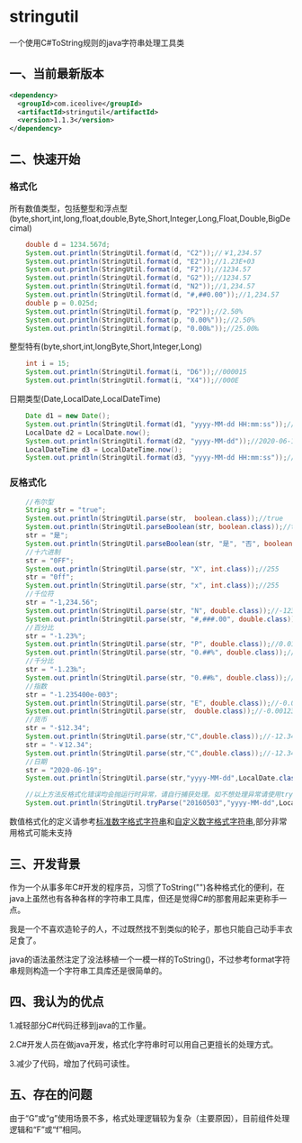 # stringutil
一个使用C#ToString规则的java字符串处理工具类


## 一、当前最新版本
```xml
<dependency>
  <groupId>com.iceolive</groupId>
  <artifactId>stringutil</artifactId>
  <version>1.1.3</version>
</dependency>
```
## 二、快速开始
### 格式化
所有数值类型，包括整型和浮点型(byte,short,int,long,float,double,Byte,Short,Integer,Long,Float,Double,BigDecimal)
```java
    double d = 1234.567d;
    System.out.println(StringUtil.format(d, "C2"));//￥1,234.57
    System.out.println(StringUtil.format(d, "E2"));//1.23E+03
    System.out.println(StringUtil.format(d, "F2"));//1234.57
    System.out.println(StringUtil.format(d, "G2"));//1234.57
    System.out.println(StringUtil.format(d, "N2"));//1,234.57
    System.out.println(StringUtil.format(d, "#,##0.00"));//1,234.57
    double p = 0.025d;
    System.out.println(StringUtil.format(p, "P2"));//2.50%
    System.out.println(StringUtil.format(p, "0.00%"));//2.50%
    System.out.println(StringUtil.format(p, "0.00‰"));//25.00‰
```
整型特有(byte,short,int,longByte,Short,Integer,Long)
```java
    int i = 15;
    System.out.println(StringUtil.format(i, "D6"));//000015
    System.out.println(StringUtil.format(i, "X4"));//000E
```
日期类型(Date,LocalDate,LocalDateTime)
```java
    Date d1 = new Date();
    System.out.println(StringUtil.format(d1, "yyyy-MM-dd HH:mm:ss"));//2020-06-18 22:40:03
    LocalDate d2 = LocalDate.now();
    System.out.println(StringUtil.format(d2, "yyyy-MM-dd"));//2020-06-18
    LocalDateTime d3 = LocalDateTime.now();
    System.out.println(StringUtil.format(d3, "yyyy-MM-dd HH:mm:ss"));//2020-06-18 22:40:03
```
### 反格式化
```java
    //布尔型
    String str = "true";
    System.out.println(StringUtil.parse(str,  boolean.class));//true
    System.out.println(StringUtil.parseBoolean(str, boolean.class));//true
    str = "是";
    System.out.println(StringUtil.parseBoolean(str, "是", "否", boolean.class));//true
    //十六进制
    str = "0FF";
    System.out.println(StringUtil.parse(str, "X", int.class));//255
    str = "0ff";
    System.out.println(StringUtil.parse(str, "x", int.class));//255
    //千位符
    str = "-1,234.56";
    System.out.println(StringUtil.parse(str, "N", double.class));//-1234.56
    System.out.println(StringUtil.parse(str, "#,###.00", double.class));//-1234.56
    //百分比
    str = "-1.23%";
    System.out.println(StringUtil.parse(str, "P", double.class));//0.0123
    System.out.println(StringUtil.parse(str, "0.##%", double.class));//0.0123
    //千分比
    str = "-1.23‰";
    System.out.println(StringUtil.parse(str, "0.##‰", double.class));//0.00123
    //指数
    str = "-1.235400e-003";
    System.out.println(StringUtil.parse(str, "E", double.class));//-0.0012354
    System.out.println(StringUtil.parse(str,  double.class));//-0.0012354
    //货币
    str = "-$12.34";
    System.out.println(StringUtil.parse(str,"C",double.class));//-12.34
    str = "-￥12.34";
    System.out.println(StringUtil.parse(str,"C",double.class));//-12.34
    //日期
    str = "2020-06-19";
    System.out.println(StringUtil.parse(str,"yyyy-MM-dd",LocalDate.class));//2020-06-19

    //以上方法反格式化错误均会抛运行时异常，请自行捕获处理。如不想处理异常请使用tryParse方法,并提供出错默认值，进行反格式化
    System.out.println(StringUtil.tryParse("20160503","yyyy-MM-dd",LocalDate.now(),LocalDate.class));
```
数值格式化的定义请参考[标准数字格式字符串](https://docs.microsoft.com/zh-cn/dotnet/standard/base-types/standard-numeric-format-strings)和[自定义数字格式字符串](https://docs.microsoft.com/zh-cn/dotnet/standard/base-types/custom-numeric-format-strings),部分非常用格式可能未支持
## 三、开发背景

作为一个从事多年C#开发的程序员，习惯了ToString("")各种格式化的便利，在java上虽然也有各种各样的字符串工具库，但还是觉得C#的那套用起来更称手一点。

我是一个不喜欢造轮子的人，不过既然找不到类似的轮子，那也只能自己动手丰衣足食了。

java的语法虽然注定了没法移植一个一模一样的ToString()，不过参考format字符串规则构造一个字符串工具库还是很简单的。

## 四、我认为的优点
1.减轻部分C#代码迁移到java的工作量。

2.C#开发人员在做java开发，格式化字符串时可以用自己更擅长的处理方式。

3.减少了代码，增加了代码可读性。

## 五、存在的问题
由于“G”或“g”使用场景不多，格式处理逻辑较为复杂（主要原因），目前组件处理逻辑和“F”或“f”相同。
